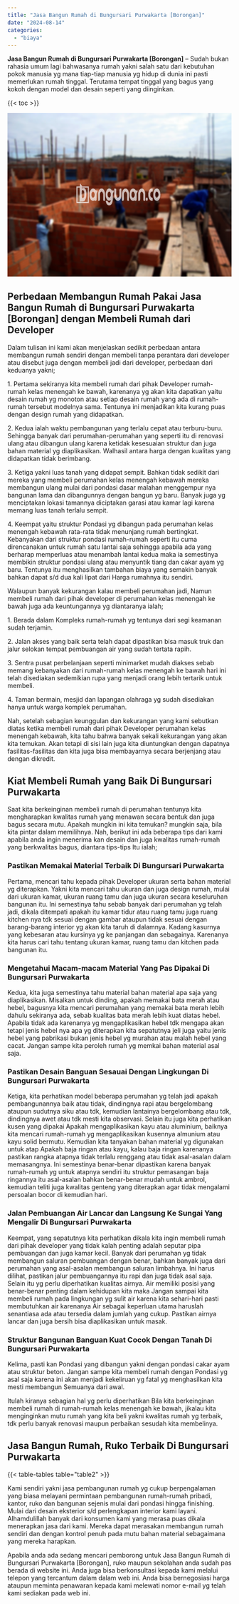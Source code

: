 ```yaml
---
title: "Jasa Bangun Rumah di Bungursari Purwakarta [Borongan]"
date: "2024-08-14"
categories: 
  - "biaya"
---
```


**Jasa Bangun Rumah di Bungursari Purwakarta \[Borongan\]** – Sudah bukan rahasia umum lagi bahwasanya rumah yakni salah satu dari kebutuhan pokok manusia yg mana tiap-tiap manusia yg hidup di dunia ini pasti memerlukan rumah tinggal. Terutama tempat tinggal yang bagus yang kokoh dengan model dan desain seperti yang diinginkan.

{{< toc >}}

![Jasa Bangun Rumah di Bungursari Purwakarta [Borongan]](/images/borong-bangunan-16.png)

## Perbedaan Membangun Rumah Pakai Jasa Bangun Rumah di Bungursari Purwakarta \[Borongan\] dengan Membeli Rumah dari Developer

Dalam tulisan ini kami akan menjelaskan sedikit perbedaan antara membangun rumah sendiri dengan membeli tanpa perantara dari developer atau disebut juga dengan membeli jadi dari developer, perbedaan dari keduanya yakni;

1\. Pertama sekiranya kita membeli rumah dari pihak Developer rumah-rumah kelas menengah ke bawah, karenanya yg akan kita dapatkan yaitu desain rumah yg monoton atau setiap desain rumah yang ada di rumah-rumah tersebut modelnya sama. Tentunya ini menjadikan kita kurang puas dengan design rumah yang didapatkan.

2\. Kedua ialah waktu pembangunan yang terlalu cepat atau terburu-buru. Sehingga banyak dari perumahan-perumahan yang seperti itu di renovasi ulang atau dibangun ulang karena ketidak kesesuaian struktur dan juga bahan material yg diaplikasikan. Walhasil antara harga dengan kualitas yang didapatkan tidak berimbang.

3\. Ketiga yakni luas tanah yang didapat sempit. Bahkan tidak sedikit dari mereka yang membeli perumahan kelas menengah kebawah mereka membangun ulang mulai dari pondasi dasar malahan menggempur nya bangunan lama dan dibangunnya dengan bangun yg baru. Banyak juga yg menciptakan lokasi tamannya diciptakan garasi atau kamar lagi karena memang luas tanah terlalu sempit.

4\. Keempat yaitu struktur Pondasi yg dibangun pada perumahan kelas menengah kebawah rata-rata tidak menunjang rumah bertingkat. Kebanyakan dari struktur pondasi rumah-rumah seperti itu cuma direncanakan untuk rumah satu lantai saja sehingga apabila ada yang berharap memperluas atau menambah lantai kedua maka ia semestinya membikin struktur pondasi ulang atau menyuntik tiang dan cakar ayam yg baru. Tentunya itu menghasilkan tambahan biaya yang semakin banyak bahkan dapat s/d dua kali lipat dari Harga rumahnya itu sendiri.

Walaupun banyak kekurangan kalau membeli perumahan jadi, Namun membeli rumah dari pihak developer di perumahan kelas menengah ke bawah juga ada keuntungannya yg diantaranya ialah;

1\. Berada dalam Kompleks rumah-rumah yg tentunya dari segi keamanan sudah terjamin.

2\. Jalan akses yang baik serta telah dapat dipastikan bisa masuk truk dan jalur selokan tempat pembuangan air yang sudah tertata rapih.

3\. Sentra pusat perbelanjaan seperti minimarket mudah diakses sebab memang kebanyakan dari rumah-rumah kelas menengah ke bawah hari ini telah disediakan sedemikian rupa yang menjadi orang lebih tertarik untuk membeli.

4\. Taman bermain, mesjid dan lapangan olahraga yg sudah disediakan hanya untuk warga komplek perumahan.

Nah, setelah sebagian keunggulan dan kekurangan yang kami sebutkan diatas ketika membeli rumah dari pihak Developer perumahan kelas menengah kebawah, kita tahu bahwa banyak sekali kekurangan yang akan kita temukan. Akan tetapi di sisi lain juga kita diuntungkan dengan dapatnya fasilitas-fasilitas dan kita juga bisa membayarnya secara berjenjang atau dengan dikredit.

## Kiat Membeli Rumah yang Baik Di Bungursari Purwakarta

Saat kita berkeinginan membeli rumah di perumahan tentunya kita mengharapkan kwalitas rumah yang menawan secara bentuk dan juga bagus secara mutu. Apakah mungkin ini kita temukan? mungkin saja, bila kita pintar dalam memilihnya. Nah, berikut ini ada beberapa tips dari kami apabila anda ingin menerima kan desain dan juga kwalitas rumah-rumah yang berkwalitas bagus, diantara tips-tips Itu ialah;

### Pastikan Memakai Material Terbaik Di Bungursari Purwakarta

Pertama, mencari tahu kepada pihak Developer ukuran serta bahan material yg diterapkan. Yakni kita mencari tahu ukuran dan juga design rumah, mulai dari ukuran kamar, ukuran ruang tamu dan juga ukuran secara keseluruhan bangunan itu. Ini semestinya tahu sebab banyak dari perumahan yg telah jadi, dikala ditempati apakah itu kamar tidur atau ruang tamu juga ruang kitchen nya tdk sesuai dengan gambar ataupun tidak sesuai dengan barang-barang interior yg akan kita taruh di dalamnya. Kadang kasurnya yang kebesaran atau kursinya yg ke panjangan dan sebagainya. Karenanya kita harus cari tahu tentang ukuran kamar, ruang tamu dan kitchen pada bangunan itu.

### Mengetahui Macam-macam Material Yang Pas Dipakai Di Bungursari Purwakarta

Kedua, kita juga semestinya tahu material bahan material apa saja yang diaplikasikan. Misalkan untuk dinding, apakah memakai bata merah atau hebel, bagusnya kita mencari perumahan yang memakai bata merah lebih dahulu sekiranya ada, sebab kualitas bata merah lebih kuat diatas hebel. Apabila tidak ada karenanya yg mengaplikasikan hebel tdk mengapa akan tetapi jenis hebel nya apa yg diterapkan kita sepatutnya jeli juga yaitu jenis hebel yang pabrikasi bukan jenis hebel yg murahan atau malah hebel yang cacat. Jangan sampe kita peroleh rumah yg memkai bahan material asal saja.

### Pastikan Desain Banguan Sesauai Dengan Lingkungan Di Bungursari Purwakarta

Ketiga, kita perhatikan model beberapa perumahan yg telah jadi apakah pembangunannya baik atau tidak, dindingnya rapi atau bergelombang ataupun sudutnya siku atau tdk, kemudian lantainya bergelombang atau tdk, dindingnya awet atau tdk mesti kita observasi. Selain itu juga kita perhatikan kusen yang dipakai Apakah mengaplikasikan kayu atau aluminium, baiknya kita mencari rumah-rumah yg mengaplikasikan kusennya almunium atau kayu solid bermutu. Kemudian kita tanyakan bahan material yg digunakan untuk atap Apakah baja ringan atau kayu, kalau baja ringan karenanya pastikan rangka atapnya tidak terlalu renggang atau tidak asal-asalan dalam memasangnya. Ini semestinya benar-benar dipastikan karena banyak rumah-rumah yg untuk atapnya sendiri itu struktur pemasangan baja ringannya itu asal-asalan bahkan benar-benar mudah untuk ambrol, kemudian teliti juga kwalitas genteng yang diterapkan agar tidak mengalami persoalan bocor di kemudian hari.

### Jalan Pembuangan Air Lancar dan Langsung Ke Sungai Yang Mengalir Di Bungursari Purwakarta

Keempat, yang sepatutnya kita perhatikan dikala kita ingin membeli rumah dari pihak developer yang tidak kalah penting adalah seputar pipa pembuangan dan juga kamar kecil. Banyak dari perumahan yg tidak membangun saluran pembuangan dengan benar, bahkan banyak juga dari perumahan yang asal-asalan membangun saluran limbahnya. Ini harus dilihat, pastikan jalur pembuangannya itu rapi dan juga tidak asal saja. Selain itu yg perlu diperhatikan kualitas airnya. Air memiliki posisi yang benar-benar penting dalam kehidupan kita maka Jangan sampai kita membeli rumah pada lingkungan yg sulit air karena kita sehari-hari pasti membutuhkan air karenanya Air sebagai keperluan utama haruslah senantiasa ada atau tersedia dalam jumlah yang cukup. Pastikan airnya lancar dan juga bersih bisa diaplikasikan untuk masak.

### Struktur Bangunan Banguan Kuat Cocok Dengan Tanah Di Bungursari Purwakarta

Kelima, pasti kan Pondasi yang dibangun yakni dengan pondasi cakar ayam atau struktur beton. Jangan sampe kita membeli rumah dengan Pondasi yg asal saja karena ini akan menjadi kekeliruan yg fatal yg menghasilkan kita mesti membangun Semuanya dari awal.

Itulah kiranya sebagian hal yg perlu diperhatikan Bila kita berkeinginan membeli rumah di rumah-rumah kelas menengah ke bawah, jikalau kita menginginkan mutu rumah yang kita beli yakni kwalitas rumah yg terbaik, tdk perlu banyak renovasi maupun perbaikan sesudah kita membelinya.

## Jasa Bangun Rumah, Ruko Terbaik Di Bungursari Purwakarta

{{< table-tables table="table2" >}}

Kami sendiri yakni jasa pembangunan rumah yg cukup berpengalaman yang biasa melayani permintaan pembangunan rumah-rumah pribadi, kantor, ruko dan bangunan sejenis mulai dari pondasi hingga finishing. Mulai dari desain eksterior s/d perlengkapan interior kami layani. Alhamdulillah banyak dari konsumen kami yang merasa puas dikala menerapkan jasa dari kami. Mereka dapat merasakan membangun rumah sendiri dan dengan kontrol penuh pada mutu bahan material sebagaimana yang mereka harapkan.

Apabila anda ada sedang mencari pemborong untuk Jasa Bangun Rumah di Bungursari Purwakarta \[Borongan\], ruko maupun sekolahan anda sudah pas berada di website ini. Anda juga bisa berkonsultasi kepada kami melalui telepon yang tercantum dalam dalam web ini. Anda bisa bernegosiasi harga ataupun meminta penawaran kepada kami melewati nomor e-mail yg telah kami sediakan pada web ini.
